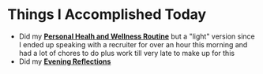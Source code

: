 # Things I Accomplished Today

- Did my **[Personal Healh and Wellness Routine](../../routines/2024/personal-health-and-wellness-routine-2024-week-15.md)** but a "light" version since I ended up speaking with a recruiter for over an hour this morning and had a lot of chores to do plus work till very late to make up for this
- Did my **[Evening Reflections](../../routines/evening-reflections.md)**
